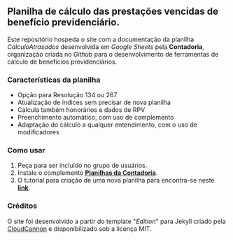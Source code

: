 ## Planilha de cálculo das prestações vencidas de benefício previdenciário.

Este repositório hospeda o site com a documentação da planilha *CalculoAtrasados* desenvolvida em *Google Sheets* pela **Contadoria**, organização criada no *Github* para o desenvolvimento de ferramentas de cálculo de benefícios previdenciários.

### Características da planilha

* Opção para Resolução 134 ou 267
* Atualização de índices sem precisar de nova planilha
* Calcula também honorários e dados de RPV
* Preenchimento automático, com uso de complemento
* Adaptação do cálculo a qualquer entendimento, com o uso de modificadores

### Como usar

1. Peça para ser incluído no grupo de usuários.
2. Instale o complemento **<a href="https://script.google.com/macros/s/AKfycbxE5JrFH8h-IK36NZ-8hFtpdUH03Pe9Zs0l2Ysi4O80TnJjE3E/exec" target="_blank">Planilhas da Contadoria</a>**.
3. O tutorial para criação de uma nova planilha para encontra-se neste **<a href="https://contadoria.github.io/Tutoriais/planilha-tc/planilha-rmi/planilha-atrasados/Documento-criando-nova-planilha/" target="_blank">link</a>**.

### Créditos

O site foi desenvolvido a partir do template "_Edition_" para Jekyll criado pela [CloudCannon](http://cloudcannon.com/) e disponibilizado sob a licença MIT.
